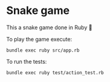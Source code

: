 # Snake game
This a snake game done in Ruby 🐍

To play the game execute:

`bundle exec ruby src/app.rb`

To run the tests:

`bundle exec ruby test/action_test.rb`
